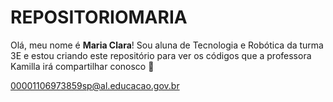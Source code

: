 # REPOSITORIOMARIA

Olá, meu nome é **Maria Clara**! Sou aluna de Tecnologia e Robótica da turma 3E e estou criando este repositório para ver os códigos que a professora Kamilla irá compartilhar conosco 💌

00001106973859sp@al.educacao.gov.br
